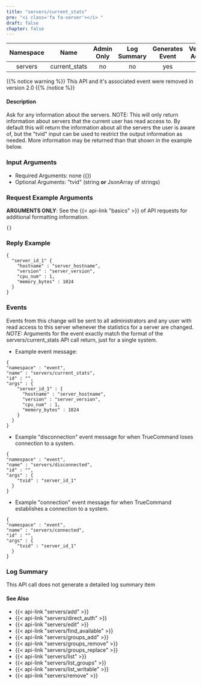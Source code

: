 ```yaml
---
title: "servers/current_stats"
pre: "<i class='fa fa-server'></i> "
draft: false
chapter: false
---
```


| Namespace | Name | Admin Only | Log Summary | Generates Event | Version Added | Version Removed |
|:----------------:|:--------:|:--------:|:--------:|:--------:|:---:|:---:|
| servers | current_stats | no | no | yes | 1.0 | 2.0 |

{{% notice warning %}}
This API and it's associated event were removed in version 2.0
{{% /notice %}}

#### Description
Ask for any information about the servers. 
NOTE: This will only return information about servers that the current user has read access to.
By default this will return the information about all the servers the user is aware of, but the "tvid" input can be used to restrict the output information as needed. More information may be returned than that shown in the example below.

### Input Arguments
* Required Arguments: none ({})
* Optional Arguments: "tvid" (string **or** JsonArray of strings)


### Request Example Arguments
**ARGUMENTS ONLY**: See the {{< api-link "basics" >}} of API requests for additional formatting information.

```
{}
```

### Reply Example
```
{
  "server_id_1" {
    "hostname" : "server_hostname",
    "version" : "server_version",
    "cpu_num" : 1,
    "memory_bytes" : 1024
  }
}
```

### Events
Events from this change will be sent to all administrators and any user with read access to this server whenever the statistics for a server are changed. 
*NOTE:* Arguments for the event exactly match the format of the servers/current_stats API call return, just for a single system.

* Example event message:
```
{
"namespace" : "event",
"name" : "servers/current_stats",
"id" : "",
"args" : {
    "server_id_1" : {
      "hostname" : "server_hostname",
      "version" : "server_version",
      "cpu_num" : 1,
      "memory_bytes" : 1024
    }
  }
}
```

* Example "disconnection" event message for when TrueCommand loses connection to a system.
```
{
"namespace" : "event",
"name" : "servers/disconnected",
"id" : "",
"args" : {
    "tvid" : "server_id_1"
  }
}
```

* Example "connection" event message for when TrueCommand establishes a connection to a system.
```
{
"namespace" : "event",
"name" : "servers/connected",
"id" : "",
"args" : {
    "tvid" : "server_id_1"
  }
}
```

### Log Summary
This API call does not generate a detailed log summary item

#### See Also
* {{< api-link "servers/add" >}}
* {{< api-link "servers/direct_auth" >}}
* {{< api-link "servers/edit" >}}
* {{< api-link "servers/find_available" >}}
* {{< api-link "servers/groups_add" >}}
* {{< api-link "servers/groups_remove" >}}
* {{< api-link "servers/groups_replace" >}}
* {{< api-link "servers/list" >}}
* {{< api-link "servers/list_groups" >}}
* {{< api-link "servers/list_writable" >}}
* {{< api-link "servers/remove" >}}
